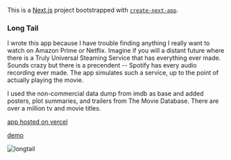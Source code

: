 This is a [Next.js](https://nextjs.org/) project bootstrapped with [`create-next-app`](https://github.com/vercel/next.js/tree/canary/packages/create-next-app).

### Long Tail 

I wrote this app because I have trouble finding anything I really want to watch on Amazon Prime or Netflix. Imagine if you will a distant future where there is a Truly Universal Steaming Service that has everything ever made. Sounds crazy but there is a precendent -- Spotify has every audio recording ever made. The app simulates such a service, up to the point of actually playing the movie.

I used the non-commercial data dump from imdb as base and added posters, plot summaries, and trailers from The Movie Database. There are over a million tv and movie titles.

[app hosted on vercel](https://longtailhair.vercel.app/)

[demo](https://longtailhair.vercel.app/Demo)

![longtail](https://longtailhair.vercel.app/demo/top-movies.png)


